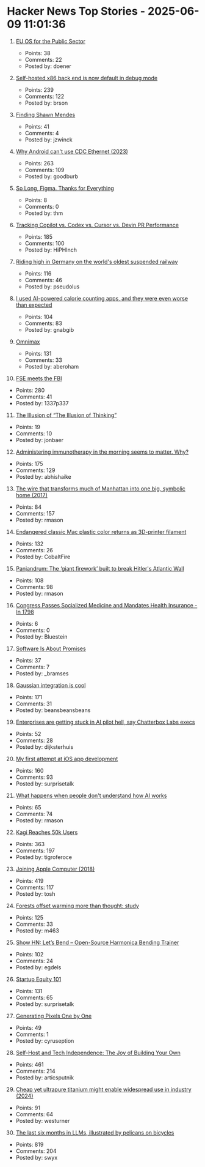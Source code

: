 # Hacker News Top Stories - 2025-06-09 11:01:36

1. [EU OS for the Public Sector](https://eu-os.eu/)
   - Points: 38
   - Comments: 22
   - Posted by: doener

2. [Self-hosted x86 back end is now default in debug mode](https://ziglang.org/devlog/2025/#2025-06-08)
   - Points: 239
   - Comments: 122
   - Posted by: brson

3. [Finding Shawn Mendes](https://ericneyman.wordpress.com/2019/11/26/finding-shawn-mendes/)
   - Points: 41
   - Comments: 4
   - Posted by: jzwinck

4. [Why Android can't use CDC Ethernet (2023)](https://jordemort.dev/blog/why-android-cant-use-cdc-ethernet/)
   - Points: 263
   - Comments: 109
   - Posted by: goodburb

5. [So Long, Figma. Thanks for Everything](https://jondaiello.medium.com/so-long-figma-thanks-for-everything-f606e5f75b7c)
   - Points: 8
   - Comments: 0
   - Posted by: thm

6. [Tracking Copilot vs. Codex vs. Cursor vs. Devin PR Performance](https://aavetis.github.io/ai-pr-watcher/)
   - Points: 185
   - Comments: 100
   - Posted by: HiPHInch

7. [Riding high in Germany on the world's oldest suspended railway](https://www.theguardian.com/travel/2025/jun/09/riding-high-in-germany-on-the-worlds-oldest-suspended-railway)
   - Points: 116
   - Comments: 46
   - Posted by: pseudolus

8. [I used AI-powered calorie counting apps, and they were even worse than expected](https://lifehacker.com/health/ai-powered-calorie-counting-apps-worse-than-expected)
   - Points: 104
   - Comments: 83
   - Posted by: gnabgib

9. [Omnimax](https://computer.rip/2025-06-08-Omnimax.html)
   - Points: 131
   - Comments: 33
   - Posted by: aberoham

10. [FSE meets the FBI](https://blog.freespeechextremist.com/blog/fse-vs-fbi.html)
   - Points: 280
   - Comments: 41
   - Posted by: 1337p337

11. [The Illusion of “The Illusion of Thinking”](https://www.seangoedecke.com/illusion-of-thinking/)
   - Points: 19
   - Comments: 10
   - Posted by: jonbaer

12. [Administering immunotherapy in the morning seems to matter. Why?](https://www.owlposting.com/p/the-time-of-day-that-immunotherapy)
   - Points: 175
   - Comments: 129
   - Posted by: abhishaike

13. [The wire that transforms much of Manhattan into one big, symbolic home (2017)](https://www.atlasobscura.com/articles/eruv-manhattan-invisible-wire-jewish-symbolic-religious-home)
   - Points: 84
   - Comments: 157
   - Posted by: rmason

14. [Endangered classic Mac plastic color returns as 3D-printer filament](https://arstechnica.com/apple/2025/06/new-filament-lets-you-3d-print-parts-in-authentic-1980s-apple-computer-color/)
   - Points: 132
   - Comments: 26
   - Posted by: CobaltFire

15. [Panjandrum: The ‘giant firework’ built to break Hitler's Atlantic Wall](https://www.bbc.com/future/article/20250603-the-giant-firework-built-to-break-hitlers-atlantic-wall)
   - Points: 108
   - Comments: 98
   - Posted by: rmason

16. [Congress Passes Socialized Medicine and Mandates Health Insurance -In 1798](https://www.forbes.com/sites/rickungar/2011/01/17/congress-passes-socialized-medicine-and-mandates-health-insurance-in-1798/)
   - Points: 6
   - Comments: 0
   - Posted by: Bluestein

17. [Software Is About Promises](https://www.bramadams.dev/software-is-about-promises/)
   - Points: 37
   - Comments: 7
   - Posted by: _bramses

18. [Gaussian integration is cool](https://rohangautam.github.io/blog/chebyshev_gauss/)
   - Points: 171
   - Comments: 31
   - Posted by: beansbeansbeans

19. [Enterprises are getting stuck in AI pilot hell, say Chatterbox Labs execs](https://www.theregister.com/2025/06/08/chatterbox_labs_ai_adoption/)
   - Points: 52
   - Comments: 28
   - Posted by: dijksterhuis

20. [My first attempt at iOS app development](https://mgx.me/my-first-attempt-at-ios-app-development)
   - Points: 160
   - Comments: 93
   - Posted by: surprisetalk

21. [What happens when people don't understand how AI works](https://www.theatlantic.com/culture/archive/2025/06/artificial-intelligence-illiteracy/683021/)
   - Points: 65
   - Comments: 74
   - Posted by: rmason

22. [Kagi Reaches 50k Users](https://kagi.com/stats?stat=members)
   - Points: 363
   - Comments: 197
   - Posted by: tigroferoce

23. [Joining Apple Computer (2018)](https://www.folklore.org/Joining_Apple_Computer.html)
   - Points: 419
   - Comments: 117
   - Posted by: tosh

24. [Forests offset warming more than thought: study](https://news.ucr.edu/articles/2025/05/29/does-planting-trees-really-help-cool-planet)
   - Points: 125
   - Comments: 33
   - Posted by: m463

25. [Show HN: Let’s Bend – Open-Source Harmonica Bending Trainer](https://letsbend.de)
   - Points: 102
   - Comments: 24
   - Posted by: egdels

26. [Startup Equity 101](https://quarter--mile.com/Startup-Equity-101)
   - Points: 131
   - Comments: 65
   - Posted by: surprisetalk

27. [Generating Pixels One by One](https://tunahansalih.github.io/blog/autoregressive-vision-generation-part-1/)
   - Points: 49
   - Comments: 1
   - Posted by: cyruseption

28. [Self-Host and Tech Independence: The Joy of Building Your Own](https://www.ssp.sh/blog/self-host-self-independence/)
   - Points: 461
   - Comments: 214
   - Posted by: articsputnik

29. [Cheap yet ultrapure titanium might enable widespread use in industry (2024)](https://phys.org/news/2024-06-cheap-ultrapure-titanium-metal-enable.amp)
   - Points: 91
   - Comments: 64
   - Posted by: westurner

30. [The last six months in LLMs, illustrated by pelicans on bicycles](https://simonwillison.net/2025/Jun/6/six-months-in-llms/)
   - Points: 819
   - Comments: 204
   - Posted by: swyx

